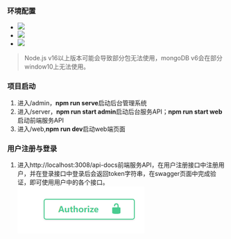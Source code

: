 ### 环境配置
* <a href="https://github.com/nodejs/node/releases"><img src="https://img.shields.io/badge/node-16.17.1-green"></img></a>
* <a href="https://www.mongodb.com/try/download/community"><img src="https://img.shields.io/badge/mongoDB-5.0.15-green"></img></a>
* <img src="https://img.shields.io/badge/npm-8.15.0-blue"></img>
>Node.js v16以上版本可能会导致部分包无法使用，mongoDB v6会在部分window10上无法使用。

### 项目启动
1. 进入/admin，**npm run serve**启动后台管理系统
2. 进入/server，**npm run start admin**启动后台服务API；**npm run start web**启动前端服务API
3. 进入/web,**npm run dev**启动web端页面

### 用户注册与登录
1. 进入http://localhost:3008/api-docs前端服务API，在用户注册接口中注册用户，并在登录接口中登录后会返回token字符串，在swagger页面中完成验证，即可使用用户中的各个接口。![验证图片](验证图片.png)